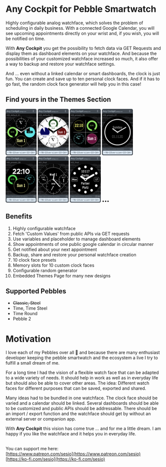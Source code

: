 # __Any Cockpit__ for Pebble Smartwatch

Highly configurable analog watchface, which solves the problem of scheduling in daily business. 
With a connected Google Calendar, you will see upcoming appointments directly on your wrist and, if you wish, you will be notified on time.

With __Any Cockpit__ you get the possibility to fetch data via GET Requests and display them as dashboard elements on your watchface.
And because the possibilities of your customized watchface increased so much, it also offer a way to backup and restore your watchface settings.

And ... even without a linked calendar or smart dashboards, the clock is just fun. You can create and save up to ten personal clock faces. 
And if it has to go fast, the random clock face generator will help you in this case!


## Find yours in the __Themes__ Section 
<a href="{{site.baseurl}}/themes"><img src="assets/img/themes/V00_preset_01_co_rnd.svg" alt="v00_01" width="100"/></a>
<a href="{{site.baseurl}}/themes"><img src="assets/img/themes/V00_preset_02_co_rnd.svg" alt="v00_02" width="100"/></a>
<a href="{{site.baseurl}}/themes"><img src="assets/img/themes/V00_preset_06_co_rnd.svg" alt="v00_06" width="100"/></a>
<a href="{{site.baseurl}}/themes"><img src="assets/img/themes/V00_preset_07_co_rnd.svg" alt="v00_07" width="100"/></a>
<a href="{{site.baseurl}}/themes"><img src="assets/img/themes/V00_preset_08_co_rnd.svg" alt="v00_08" width="100"/></a>
<a href="{{site.baseurl}}/themes"><img src="assets/img/themes/V01_final_co_rnd.svg" alt="v01" width="100"/></a>
<a href="{{site.baseurl}}/themes"><img src="assets/img/themes/V02_final_co_rnd.svg" alt="v02" width="100"/></a>  •••


## Benefits
1. Highly configurable watchface
1. Fetch 'Custom Values' from public APIs via GET requests
1. Use variables and placeholder to manage dashboard elements
1. Show appointments of one public google calendar in circular manner
1. Get notified about your next appointment
1. Backup, share and restore your personal watchface creation
1. 10 clock face presets
1. Memory slots for 10 custom clock faces
1. Configurable random generator
1. Embedded Themes Page for many new designs

## Supported Pebbles
- ~~Classic, Steel~~
- Time, Time Steel
- Time Round
- Pebble 2

# Motivation

I love each of my Pebbles over all 🙂 and because there are many enthusiast developer keeping the pebble smartwatch and the ecosystem a live I try to fulfill a small dream of me.

For a long time I had the vision of a flexible watch face that can be adapted to a wide variety of needs. It should help in work as well as in everyday life but should also be able to cover other areas. The idea: Different watch faces for different purposes that can be saved, exported and shared.

Many ideas had to be bundled in one watchface.
The clock face should be varied and a calendar should be linked. Several dashboards should be able to be customized and public APIs should be addressable. There should be an import / export function and the watchface should get by without an external server or companion app.

With __Any Cockpit__ this vision has come true ... and for me a little dream. I am happy if you like the watchface and it helps you in everyday life.

<br>You can support me here:<br>
[https://www.patreon.com/sesio](https://www.patreon.com/sesio)  
[https://ko-fi.com/sesio](https://ko-fi.com/sesio)
